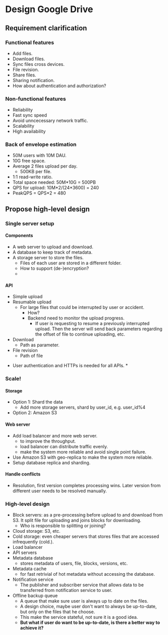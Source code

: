 # Design Google Drive

## Requirement clarification

### Functional features
- Add files.
- Download files.
- Sync files cross devices.
- File revision.
- Share files.
- Sharing notification.
- How about authentication and authorization?

### Non-functional features
- Reliability
- Fast sync speed
- Avoid unncecessary network traffic.
- Scalability
- High availability

### Back of envelope estimation
- 50M users with 10M DAU.
- 10G free space.
- Average 2 files upload per day.
  - 500KB per file.
- 1:1 read-write ratio.
- Total space needed: 50M*10G = 500PB
- QPS for upload: 10M*2/(24\*3600) = 240
- PeakQPS = QPS*2 = 480

## Propose high-level design

### Single server setup
#### Components
- A web server to upload and download.
- A database to keep track of metadata.
- A storage server to store the files.
  - Files of each user are stored in a different folder.
  - How to support (de-)encryption?
  -
#### API
- Simple upload
- Resumable upload
  - For large files that could be interrupted by user or accident.
    - How?
    - Backend need to monitor the upload progress.
      - If user is requesting to resume a previously interrupted upload. Then the server will send back parameters regarding the offset of file to continue uploading, etc.
- Download
  - Path as parameter.
- File revision
  - Path of file
* User authentication and HTTPs is needed for all APIs. *

### Scale!
#### Storage
- Option 1: Shard the data
  - Add more storage servers, shard by user_id, e.g. user_id%4
- Option 2: Amazon S3
#### Web server
- Add load balancer and more web server.
  - to improve the throughput.
  - load balancer can distribute traffic evenly.
  - make the system more reliable and avoid single point failure.
- Use Amazon S3 with geo-replica to make the system more reliable.
- Setup database replica and sharding.

#### Handle conflicts
- Resolution, first version completes processing wins. Later version from different user needs to be resolved manually.

### High-level design
- Block servers: as a pre-processing before upload to and download from S3. It split file for uploading and joins blocks for downloading.
  - Who is responsible to splitting or joining?
- Cloud storage: S3, etc.
- Cold storage: even cheaper servers that stores files that are accessed infrequently (cold.).
- Load balancer
- API servers
- Metadata database
  - stores metadata of users, file, blocks, versions, etc.
- Metadata cache
  - for fast retrivial of hot metadata without accessing the database.
- Notification service
  - The publisher and subscriber service that allows data to be transferred from notification service to user.
- Offline backup queue
  - A queue that make sure user is always up to date on the files.
  - A design choice, maybe user don't want to always be up-to-date, but only on the files that he choose.
  - This make the service stateful, not sure it is a good idea.
  - **But what if user do want to be up-to-date, is there a better way to achieve it?**